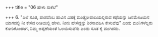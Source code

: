 +++
title = "06 ಹೇಳು ಸಾಕೆಲೆ"

+++
6. "ಎಲೆ ಸೂತ, ಪಾಪವೆಂಬ ಹಾವಿನ ವಿಷಕ್ಕೆ ಮಂತ್ರೋಪಾದಿಯಲ್ಲಿರುವ ಕಥೆಯನ್ನು ಜನಮೇಜಯನ ಯಾಗದಲ್ಲಿ ನೀ ಕೇಳಿದ ರೀತಿಯಲ್ಲಿ ಹೇಳು. ನೀನು ಹೇಳಿದ್ದನ್ನು ಶಿರಸಾವಹಿಸಿ ಕೇಳುವೆವು" ಎಂದು ಮುನಿಗಳೆಲ್ಲರು ಕೋರಿಕೊಂಡಾಗ, ನಿಮ್ಮ ಅಪ್ಪಣೆಯಂತೆ ಓಲಯಿಸುವೆನು ಎಂದು ಸೂತ ಕೈ ಮುಗಿದನು.